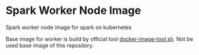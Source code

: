# Spark Worker Node Image

Spark worker node image for spark on kubernetes

Base image for worker is build by official tool [docker-image-tool.sh](https://github.com/apache/spark/blob/master/bin/docker-image-tool.sh).
Not be used base image of this repository.
